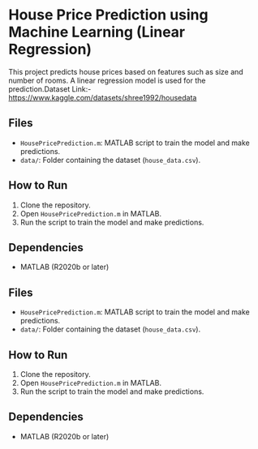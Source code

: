 # House Price Prediction using Machine Learning (Linear Regression)

This project predicts house prices based on features such as size and number of rooms. A linear regression model is used for the prediction.Dataset Link:-https://www.kaggle.com/datasets/shree1992/housedata

## Files
- `HousePricePrediction.m`: MATLAB script to train the model and make predictions.
- `data/`: Folder containing the dataset (`house_data.csv`).

## How to Run
1. Clone the repository.
2. Open `HousePricePrediction.m` in MATLAB.
3. Run the script to train the model and make predictions.

## Dependencies
- MATLAB (R2020b or later)


## Files
- `HousePricePrediction.m`: MATLAB script to train the model and make predictions.
- `data/`: Folder containing the dataset (`house_data.csv`).

## How to Run
1. Clone the repository.
2. Open `HousePricePrediction.m` in MATLAB.
3. Run the script to train the model and make predictions.

## Dependencies
- MATLAB (R2020b or later)
